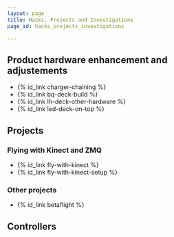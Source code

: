 ```yaml
---
layout: page
title: Hacks, Projects and Investigations
page_id: hacks_projects_investigations

---
```


## Product hardware enhancement and adjustements
* {% id_link charger-chaining %}
* {% id_link bq-deck-build %}
* {% id_link lh-deck-other-hardware %}
* {% id_link led-deck-on-top %}

## Projects
### Flying with Kinect and ZMQ
* {% id_link fly-with-kinect %}
* {% id_link fly-with-kinect-setup %}
### Other projects
* {% id_link betaflight %}



## Controllers




